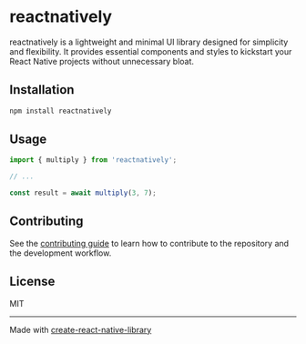 # reactnatively

reactnatively is a lightweight and minimal UI library designed for simplicity and flexibility. It provides essential components and styles to kickstart your React Native projects without unnecessary bloat.

## Installation

```sh
npm install reactnatively
```

## Usage

```js
import { multiply } from 'reactnatively';

// ...

const result = await multiply(3, 7);
```

## Contributing

See the [contributing guide](CONTRIBUTING.md) to learn how to contribute to the repository and the development workflow.

## License

MIT

---

Made with [create-react-native-library](https://github.com/callstack/react-native-builder-bob)
